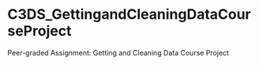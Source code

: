 # C3DS_GettingandCleaningDataCourseProject
Peer-graded Assignment: Getting and Cleaning Data Course Project
